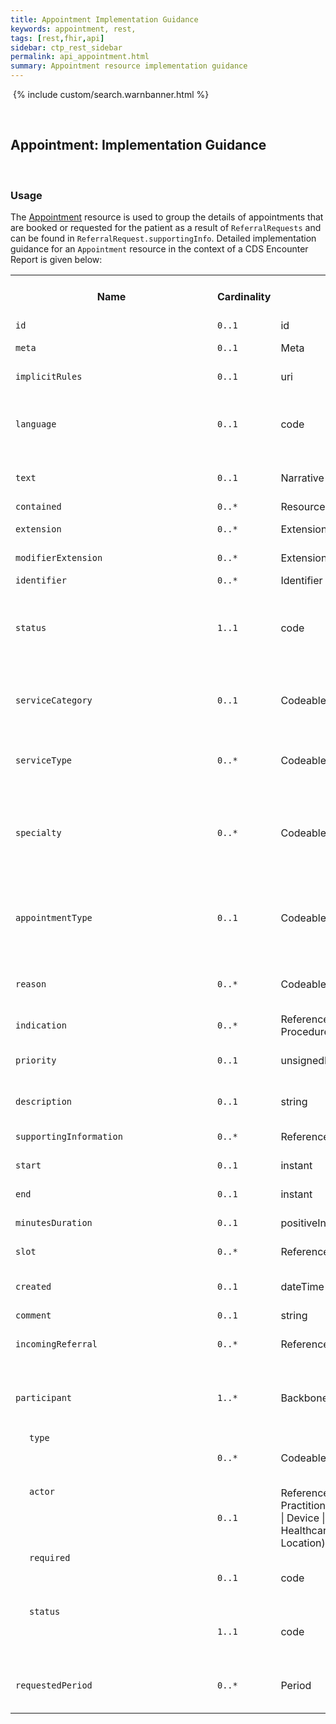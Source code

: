 ```yaml
---
title: Appointment Implementation Guidance
keywords: appointment, rest,
tags: [rest,fhir,api]
sidebar: ctp_rest_sidebar
permalink: api_appointment.html
summary: Appointment resource implementation guidance
---
```

​
{% include custom/search.warnbanner.html %}
<style>
td.sub{
    content: '';
    display: block;
    width: 285px;
    background-image: url(images/tbl_vjoin_end.png);
    background-repeat: no-repeat;
    background-position: 10px 10px;
    padding-left: 30px; 
}
</style>
​
## Appointment: Implementation Guidance ##
​
### Usage ###
The [Appointment](http://hl7.org/fhir/STU3/appointment.html) resource is used to group the details of appointments that are booked or requested for the patient as a result of `ReferralRequests` and can be found in `ReferralRequest.supportingInfo`.
​
Detailed implementation guidance for an `Appointment` resource in the context of a CDS Encounter Report is given below: 
​
<table style="min-width:100%;width:100%">
<tr>
    <th style="width:10%;">Name</th>
    <th style="width:5%;">Cardinality</th>
    <th style="width:10%;">Type</th>
      <th style="width:38%;">FHIR Documentation</th>
   <th style="width:37%;">CDS Implementation Guidance</th>
</tr>
<tr>
  <td><code>id</code></td>
    <td><code>0..1</code></td>
    <td>id</td>
    <td>Logical id of this artifact</td>
	<td></td>
</tr>
<tr>
  <td><code>meta</code></td>
    <td><code>0..1</code></td>
    <td>Meta</td>
    <td>Metadata about the resource</td>
		<td></td>
</tr>
<tr>
  <td><code>implicitRules</code></td>
    <td><code>0..1</code></td>
    <td>uri</td>
    <td>A set of rules under which this content was created</td>
		<td></td>
</tr>
<tr>
  <td><code>language</code></td>
    <td><code>0..1</code></td>
    <td>code</td>
    <td>Language of the resource content. <br/><a href="http://hl7.org/fhir/STU3/valueset-languages.html">Common Languages</a> (Extensible but limited to <a href="http://hl7.org/fhir/stu3/valueset-languages.html">All Languages</a>)</td>
	<td></td>
</tr>
<tr>
  <td><code>text</code></td>
    <td><code>0..1</code></td>
    <td>Narrative</td>
    <td>Text summary of the resource, for human interpretation</td>
	<td></td>
</tr>
<tr>
  <td><code>contained</code></td>
    <td><code>0..*</code></td>
    <td>Resource</td>
    <td>Contained, inline Resources</td>
	<td></td>
</tr>
<tr>
  <td><code>extension</code></td>
    <td><code>0..*</code></td>
    <td>Extension</td>
    <td>Additional Content defined by implementations</td>
	<td></td>
</tr>
<tr>
  <td><code>modifierExtension</code></td>
    <td><code>0..*</code></td>
    <td>Extension</td>
    <td>Extensions that cannot be ignored</td>
	<td></td>
</tr>
<tr>
  <td><code>identifier</code></td>
    <td><code>0..*</code></td>
    <td>Identifier</td>
    <td>Business identifier</td>
<td></td>
</tr>
<tr>
  <td><code>status</code></td>
    <td><code>1..1</code></td>
    <td>code</td>
    <td>proposed | pending | booked | arrived | fulfilled | cancelled | noshow | entered-in-error<br>
<a href="http://hl7.org/fhir/STU3/valueset-appointmentstatus.html">AppointmentStatus</a> (Required)</td>
<td></td>
</tr>
<tr>
  <td><code>serviceCategory</code></td>
    <td><code>0..1</code></td>
    <td>CodeableConcept</td>
    <td>A broad categorisation of the service that is to be performed during this appointment<br>
<a href="http://hl7.org/fhir/STU3/valueset-service-category.html">ServiceCategory</a> (Example)</td>
<td></td>
</tr>
<tr>
  <td><code>serviceType</code></td>
    <td><code>0..*</code></td>
    <td>CodeableConcept</td>
    <td>The specific service that is to be performed during this appointment<br>
<a href="http://hl7.org/fhir/STU3/valueset-service-type.html">ServiceType</a> (Example)</td>
<td></td>
</tr>
<tr>
  <td><code>specialty</code></td>
    <td><code>0..*</code></td>
    <td>CodeableConcept</td>
    <td>The specialty of a practitioner that would be required to perform the service requested in this appointment<br>
<a href="http://hl7.org/fhir/STU3/valueset-c80-practice-codes.html">Practice Setting Code Value Set</a> (Preferred)</td>
<td></td>
</tr>
<tr>
  <td><code>appointmentType</code></td>
    <td><code>0..1</code></td>
    <td>CodeableConcept</td>
    <td>The style of appointment or patient that has been booked in the slot (not service type)<br>
<a href="http://hl7.org/fhir/STU3/v2/0276/index.html">v2 Appointment reason codes</a> (Preferred)</td>
<td></td>
</tr>
<tr>
  <td><code>reason</code></td>
    <td><code>0..*</code></td>
    <td>CodeableConcept</td>
    <td>Reason this appointment is scheduled<br>
<a href="http://hl7.org/fhir/STU3/valueset-encounter-reason.html">Encounter Reason Codes</a> (Preferred)
</td>
<td></td>
</tr>
<tr>
  <td><code>indication</code></td>
    <td><code>0..*</code></td>
    <td>Reference(Condition | Procedure)</td>
    <td>Reason the appointment is to take place (resource)</td>
<td></td>
</tr>
<tr>
  <td><code>priority</code></td>
    <td><code>0..1</code></td>
    <td>unsignedInt</td>
    <td>Used to make informed decisions if needing to re-prioritize</td>
<td></td>
</tr>
<tr>
  <td><code>description</code></td>
    <td><code>0..1</code></td>
    <td>string</td>
    <td>Shown on a subject line in a meeting request, or appointment list</td>
<td></td>
</tr>
<tr>
  <td><code>supportingInformation</code></td>
    <td><code>0..*</code></td>
    <td>Reference(Any)</td>
    <td>Additional information to support the appointment</td>
<td></td>
</tr>
<tr>
  <td><code>start</code></td>
    <td><code>0..1</code></td>
    <td>instant</td>
    <td>When appointment is to take place</td>
<td></td>
</tr>
<tr>
  <td><code>end</code></td>
    <td><code>0..1</code></td>
    <td>instant</td>
    <td>When appointment is to conclude</td>
<td></td>
</tr>
<tr>
  <td><code>minutesDuration</code></td>
    <td><code>0..1</code></td>
    <td>positiveInt</td>
    <td>Can be less than start/end (e.g. estimate)</td>
<td></td>
</tr>
<tr>
  <td><code>slot</code></td>
    <td><code>0..*</code></td>
    <td>Reference(Slot)</td>
    <td>The slots that this appointment is filling</td>
<td></td>
</tr>
<tr>
  <td><code>created</code></td>
    <td><code>0..1</code></td>
    <td>dateTime</td>
    <td>The date that this appointment was initially created</td>
<td></td>
</tr>
<tr>
  <td><code>comment</code></td>
    <td><code>0..1</code></td>
    <td>string</td>
    <td>Additional comments</td>
<td></td>
</tr>
<tr>
  <td><code>incomingReferral</code></td>
    <td><code>0..*</code></td>
    <td>Reference(ReferralRequest)</td>
    <td>The ReferralRequest provided as information to allocate to the Encounter</td>
<td></td>
</tr>
<tr>
  <td><code>participant</code></td>
    <td><code>1..*</code></td>
    <td>BackboneElement</td>
    <td>Participants involved in appointment<br>
*+ Either the type or actor on the participant SHALL be specified*
</td>
<td></td>
</tr>
<tr>
  <td class="sub"><code>type</code></td>
    <td><code>0..*</code></td>
    <td>CodeableConcept</td>
    <td>Role of participant in the appointment<br>
<a href="http://hl7.org/fhir/STU3/valueset-encounter-participant-type.html">ParticipantType</a> (Extensible)</td>
<td></td>
</tr>
<tr>
  <td class="sub"><code>actor</code></td>
    <td><code>0..1</code></td>
    <td>Reference(Patient | Practitioner | RelatedPerson | Device | HealthcareService | Location)</td>
    <td>Person, Location/HealthcareService or Device</td>
<td></td>
</tr>
<tr>
  <td class="sub"><code>required</code></td>
    <td><code>0..1</code></td>
    <td>code</td>
    <td>required | optional | information-only<br>
<a href="http://hl7.org/fhir/STU3/valueset-participantrequired.html">ParticipantRequired</a> (Required)</td>
<td></td>
</tr>
<tr>
  <td class="sub"><code>status</code></td>
    <td><code>1..1</code></td>
    <td>code</td>
    <td>accepted | declined | tentative | needs-action<br>
<a href="http://hl7.org/fhir/STU3/valueset-participationstatus.html">ParticipationStatus</a> (Required)
</td>
<td></td>
</tr>
<tr>
  <td><code>requestedPeriod</code></td>
    <td><code>0..*</code></td>
    <td>Period</td>
    <td>Potential date/time interval(s) requested to allocate the appointment within</td>
<td></td>
</tr>
</table>
<!--stackedit_data:
eyJoaXN0b3J5IjpbLTY5ODU2NzE3NywtMTQ0NjI4MzA3NywtMT
kwMTU1MDE0NSw5NzU1NjEyMThdfQ==
-->